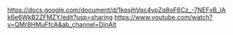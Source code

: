 https://docs.google.com/document/d/1kpsjhVqc4vpZq8oF6Cz_-7NEFxB_IAk6e6WkB2ZFMZY/edit?usp=sharing
https://www.youtube.com/watch?v=QMr8HMuFfcA&ab_channel=DinAlt